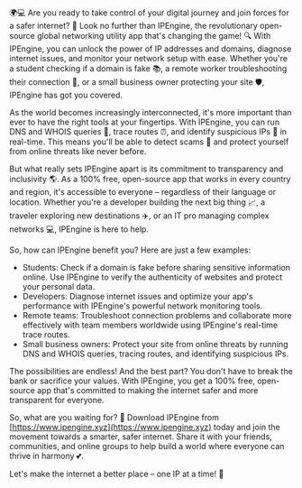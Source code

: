 🌍💻 Are you ready to take control of your digital journey and join forces for a safer internet? 🚀 Look no further than IPEngine, the revolutionary open-source global networking utility app that's changing the game! 🔍 With IPEngine, you can unlock the power of IP addresses and domains, diagnose internet issues, and monitor your network setup with ease. Whether you're a student checking if a domain is fake 📚, a remote worker troubleshooting their connection 💼, or a small business owner protecting your site 🛡️, IPEngine has got you covered.

As the world becomes increasingly interconnected, it's more important than ever to have the right tools at your fingertips. With IPEngine, you can run DNS and WHOIS queries 🔮, trace routes ⏰, and identify suspicious IPs 👀 in real-time. This means you'll be able to detect scams 💸 and protect yourself from online threats like never before.

But what really sets IPEngine apart is its commitment to transparency and inclusivity 🌎. As a 100% free, open-source app that works in every country and region, it's accessible to everyone – regardless of their language or location. Whether you're a developer building the next big thing 📈, a traveler exploring new destinations ✈️, or an IT pro managing complex networks 💻, IPEngine is here to help.

So, how can IPEngine benefit you? Here are just a few examples:

* Students: Check if a domain is fake before sharing sensitive information online. Use IPEngine to verify the authenticity of websites and protect your personal data.
* Developers: Diagnose internet issues and optimize your app's performance with IPEngine's powerful network monitoring tools.
* Remote teams: Troubleshoot connection problems and collaborate more effectively with team members worldwide using IPEngine's real-time trace routes.
* Small business owners: Protect your site from online threats by running DNS and WHOIS queries, tracing routes, and identifying suspicious IPs.

The possibilities are endless! And the best part? You don't have to break the bank or sacrifice your values. With IPEngine, you get a 100% free, open-source app that's committed to making the internet safer and more transparent for everyone.

So, what are you waiting for? 🤔 Download IPEngine from [https://www.ipengine.xyz](https://www.ipengine.xyz) today and join the movement towards a smarter, safer internet. Share it with your friends, communities, and online groups to help build a world where everyone can thrive in harmony 💕.

Let's make the internet a better place – one IP at a time! 🌟